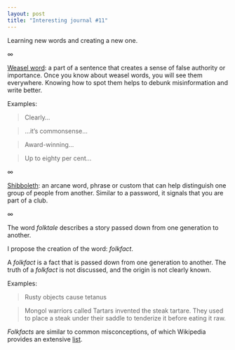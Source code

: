```yaml
---
layout: post
title: "Interesting journal #11"
---
```


Learning new words and creating a new one.

∞

[Weasel word](https://en.wikipedia.org/wiki/Weasel_word): a  part of a sentence
that creates a sense of false authority or importance. Once you know about
weasel words, you will see them everywhere. Knowing how to spot them helps to
debunk misinformation and write better.

Examples:

> Clearly…

> …it’s commonsense…

> Award-winning…

> Up to eighty per cent…

∞

[Shibboleth](https://en.wikipedia.org/wiki/Shibboleth): an arcane word, phrase
or custom that can help distinguish one group of people from another. Similar to
a password, it signals that you are part of a club.

∞

The word *folktale* describes a story passed down from one generation to another.

I propose the creation of the word: *folkfact*.

A *folkfact* is a fact that is passed down from one generation to another. The
truth of a *folkfact* is not discussed, and the origin is not clearly known.

Examples:

> Rusty objects cause tetanus

> Mongol warriors called Tartars invented the steak tartare. They used to place
> a steak under their saddle to tenderize it before eating it raw.

*Folkfacts* are similar to common misconceptions, of which Wikipedia provides an
extensive [list](https://en.wikipedia.org/wiki/List_of_common_misconceptions).

